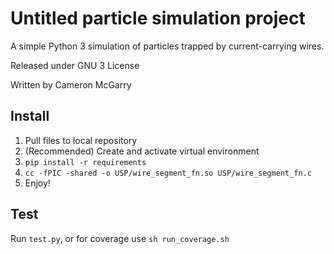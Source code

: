 # Untitled particle simulation project

A simple Python 3 simulation of particles trapped by current-carrying wires.

Released under GNU 3 License

Written by Cameron McGarry

## Install

1. Pull files to local repository
2. (Recommended) Create and activate virtual environment
3. `pip install -r requirements`
4. `cc -fPIC -shared -o USP/wire_segment_fn.so USP/wire_segment_fn.c`
5. Enjoy!

## Test

Run `test.py`, or for coverage use `sh run_coverage.sh`
